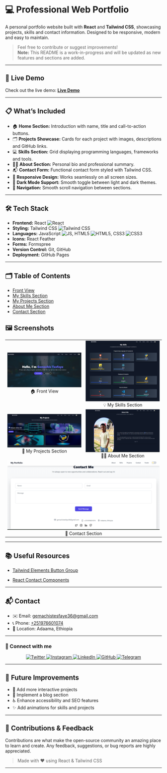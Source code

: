 # 💻 Professional Web Portfolio

A personal portfolio website built with **React** and **Tailwind CSS**, showcasing projects, skills and contact information. Designed to be responsive, modern and easy to maintain.

> Feel free to contribute or suggest improvements!  
> **Note:** This README is a work-in-progress and will be updated as new features and sections are added.

---

## 🚀 Live Demo

Check out the live demo: **[Live Demo](https://urjiiko1.github.io/Portfolio/)**

---

## 📋 What’s Included

- 🏠 **Home Section:** Introduction with name, title and call-to-action buttons.  
- 🗂 **Projects Showcase:** Cards for each project with images, descriptions and GitHub links.  
- 💻 **Skills Section:** Grid displaying programming languages, frameworks and tools.  
- 🙋‍♂️ **About Section:** Personal bio and professional summary.  
- 📬 **Contact Form:** Functional contact form styled with Tailwind CSS.  
- 📱 **Responsive Design:** Works seamlessly on all screen sizes.  
- 🌙 **Dark Mode Support:** Smooth toggle between light and dark themes.  
- 🔗 **Navigation:** Smooth scroll navigation between sections.

---

## 🛠 Tech Stack

- **Frontend:** React ![React](https://img.shields.io/badge/React-61DAFB?logo=react&logoColor=black)  
- **Styling:** Tailwind CSS ![Tailwind CSS](https://img.shields.io/badge/Tailwind%20CSS-38B2AC?logo=tailwind-css&logoColor=white)  
- **Languages:** JavaScript ![JS](https://img.shields.io/badge/JavaScript-F7DF1E?logo=javascript&logoColor=black), HTML5 ![HTML5](https://img.shields.io/badge/HTML5-E34F26?logo=html5&logoColor=white), CSS3 ![CSS3](https://img.shields.io/badge/CSS3-1572B6?logo=css3&logoColor=white)  
- **Icons:** React Feather  
- **Forms:** Formspree  
- **Version Control:** Git, GitHub  
- **Deployment:** GitHub Pages  

---

## 🗂 Table of Contents
- [Front View](#-front-view)
- [My Skills Section](#-my-skills-section)
- [My Projects Section](#-my-projects-section)
- [About Me Section](#-about-me-section)
- [Contact Section](#-contact-section)

## 🖼 Screenshots  

<table>
  <tr>
    <td align="center">
      <img src="https://github.com/urjiiko1/Portfolio/blob/main/public%2FScreenshoot%2FFrontView.png" alt="Landing page of the portfolio showcasing the introduction and navigation" width="300"/>
      <br>🏠 Front View
    </td>
    <td align="center">
      <img src="https://github.com/urjiiko1/Portfolio/blob/main/public%2FScreenshoot%2FMyskill.png" alt="Skills section displaying technical skills in frontend development, data analysis, and tools" width="300"/>
      <br>💡 My Skills Section
    </td>
  </tr>
  <tr>
    <td align="center">
      <img src="https://github.com/urjiiko1/Portfolio/blob/main/public%2FScreenshoot%2FMyproject.png" alt="Projects section with featured projects, descriptions, and links" width="300"/>
      <br>📂 My Projects Section
    </td>
    <td align="center">
      <img src="https://github.com/urjiiko1/Portfolio/blob/main/public%2FScreenshoot%2FAboutme.png" alt="About Me section with personal background, education, and career goals" width="300"/>
      <br>👨‍💻 About Me Section
    </td>
  </tr>
  <tr>
    <td align="center" colspan="2">
      <img src="https://github.com/urjiiko1/Portfolio/blob/main/public%2FScreenshoot%2FContact.png" alt="Contact section with form and links to email and social media" width="600"/>
      <br>📩 Contact Section
    </td>
  </tr>
</table>



---



## 📚 Useful Resources



- [Tailwind Elements Button Group](https://tw-elements.com/docs/react/components/button-group/)

- [React Contact Components](https://reactcomponents.com/?tags=contact&type=components&id=78)



---


## 📬 Contact

- ✉️ Email: [gemachistesfaye36@gmail.com](mailto:gemachistesfaye36@gmail.com)  
- 📞 Phone: [+251976601074](tel:+251976601074)  
- 📍 Location: Adaama, Ethiopia  


----

### 🔗 Connect with me

<p align="center">
  <a href="https://x.com/GemachisTe79854">
    <img src="https://img.shields.io/badge/Twitter-1DA1F2?logo=twitter&logoColor=white&style=for-the-badge" alt="Twitter" />
  </a>
  <a href="https://www.instagram.com/urjiiko1">
    <img src="https://img.shields.io/badge/Instagram-E4405F?logo=instagram&logoColor=white&style=for-the-badge" alt="Instagram" />
  </a>
  <a href="https://www.linkedin.com/in/gemachis-tesfaye-137196318">
    <img src="https://img.shields.io/badge/LinkedIn-0077B5?logo=linkedin&logoColor=white&style=for-the-badge" alt="LinkedIn" />
  </a>
  <a href="https://github.com/urjiiko1">
    <img src="https://img.shields.io/badge/GitHub-181717?logo=github&logoColor=white&style=for-the-badge" alt="GitHub" />
  </a>
  <a href="https://t.me/urjiiko1">
    <img src="https://img.shields.io/badge/Telegram-0088CC?logo=telegram&logoColor=white&style=for-the-badge" alt="Telegram" />
  </a>
</p>

---

## 🚧 Future Improvements

- 🌟 Add more interactive projects  
- 📝 Implement a blog section  
- ♿ Enhance accessibility and SEO features  
- ✨ Add animations for skills and projects


---


## 🤝 Contributions & Feedback

Contributions are what make the open-source community an amazing place to learn and create. Any feedback, suggestions, or bug reports are highly appreciated.



> Made with ❤️ using React & Tailwind CSS





---